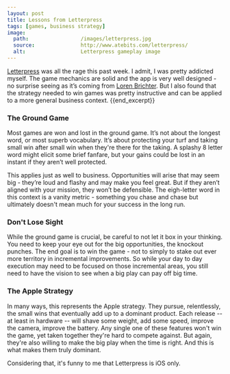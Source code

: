 ```yaml
---
layout: post
title: Lessons from Letterpress
tags: [games, business strategy]
image:
  path: 				/images/letterpress.jpg
  source:				http://www.atebits.com/letterpress/
  alt:					Letterpress gameplay image
---
```


[Letterpress](http://www.atebits.com/letterpress/) was all the rage this past week. I admit, I was pretty addicted myself. The game mechanics are solid and the app is very well designed - no surprise seeing as it’s coming from [Loren Brichter](https://twitter.com/lorenb). But I also found that the strategy needed to win games was pretty instructive and can be applied to a more general business context.
{{end_excerpt}}

### The Ground Game
Most games are won and lost in the ground game. It’s not about the longest word, or most superb vocabulary. It’s about protecting your turf and taking small win after small win when they're there for the taking. A splashy 8 letter word might elicit some brief fanfare, but your gains could be lost in an instant if they aren’t well protected.

This applies just as well to business. Opportunities will arise that may seem big - they’re loud and flashy and may make you feel great. But if they aren’t aligned with your mission, they won’t be defensible. The eigh-letter word in this context is a vanity metric - something you chase and chase but ultimately doesn't mean much for your success in the long run.

### Don't Lose Sight
While the ground game is crucial, be careful to not let it box in your thinking. You need to keep your eye out for the big opportunities, the knockout punches. The end goal is to win the game - not to simply to stake out ever more territory in incremental improvements. So while your day to day execution may need to be focused on those incremental areas, you still need to have the vision to see when a big play can pay off big time.

### The Apple Strategy
In many ways, this represents the Apple strategy. They pursue, relentlessly, the small wins that eventually add up to a dominant product. Each release -- at least in hardware -- will shave some weight, add some speed, improve the camera, improve the battery. Any single one of these features won't win the game, yet taken together they're hard to compete against. But again, they're also willing to make the big play when the time is right. And this is what makes them truly dominant.

Considering that, it's funny to me that Letterpress is iOS only.
